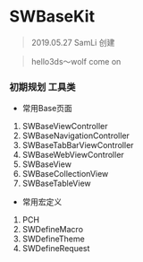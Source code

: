 # SWBaseKit
>  2019.05.27 SamLi 创建

>  hello3ds～wolf come on

### 初期规划 工具类

+  常用Base页面 

1. SWBaseViewController
2. SWBaseNavigationController
3. SWBaseTabBarViewController
4. SWBaseWebViewController
5. SWBaseView
6. SWBaseCollectionView
7. SWBaseTableView

+  常用宏定义

1. PCH
2. SWDefineMacro
3. SWDefineTheme
4. SWDefineRequest

